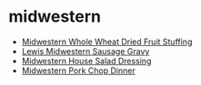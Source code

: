 # midwestern

 * [Midwestern Whole Wheat Dried Fruit Stuffing](index/m/midwestern-whole-wheat-dried-fruit-stuffing-814.json)
 * [Lewis Midwestern Sausage Gravy](index/l/lewis-midwestern-sausage-gravy.json)
 * [Midwestern House Salad Dressing](index/m/midwestern-house-salad-dressing.json)
 * [Midwestern Pork Chop Dinner](index/m/midwestern-pork-chop-dinner.json)
